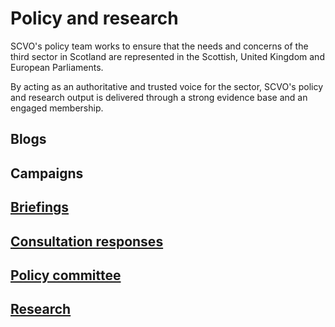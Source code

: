 # Policy and research

SCVO's policy team works to ensure that the needs and concerns of the third sector in Scotland are represented in the Scottish, United Kingdom and European Parliaments.

By acting as an authoritative and trusted voice for the sector, SCVO's policy and research output is delivered through a strong evidence base and an engaged membership.

## Blogs

## Campaigns

## [Briefings](briefings.md)

## [Consultation responses](consultation-responses.md)

## [Policy committee](policy-committee.md)

## [Research](research.md)
